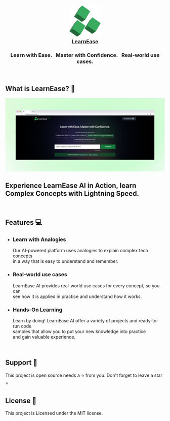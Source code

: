 <br>
<h3 align="center">
    <a href="https://learnease.vercel.app/" target="_blank">
        <img width="100" height="100" src="/img/LearnEase-logo.png" alt="LearnEaseLogo"> <br> LearnEase
    </a>
</h3>

<h3 align="center">Learn with Ease. &nbsp; Master with Confidence. &nbsp; Real-world use cases.</h3>

<br>

## What is LearnEase? 💚

 <a href="https://learnease.vercel.app/" target="_blank">
        <img src="/img/LearnEase-readme.png" alt="LearnEaseLogo"> <br>
    </a>

##  Experience LearnEase AI in Action, learn Complex Concepts with Lightning Speed.
<!-- you can add more description -->

<br>

## Features 💻

- ### Learn with Analogies

  Our AI-powered platform uses analogies to explain complex tech concepts <br> in a way that is easy to understand and remember.

- ### Real-world use cases

  LearnEase AI provides real-world use cases for every concept, so you can <br> see how it is applied in practice and understand how it works.

- ### Hands-On Learning

  Learn by doing! LearnEase AI offer a variety of projects and ready-to-run code <br> samples that allow you to put your new knowledge into practice <br> and gain valuable experience.

  <br>

## Support 🦸

This project is open source needs a ⭐️ from you. Don't forget to leave a star ⭐️

## License 🔖

This project is Licensed under the MIT license.
